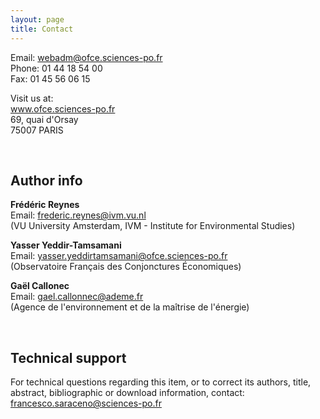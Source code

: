 ```yaml
---
layout: page
title: Contact
---
```


<!-- <address> -->
<p>
Email: <a href="mailto: webadm@ofce.sciences-po.fr">webadm@ofce.sciences-po.fr</a><br> 
Phone: 01 44 18 54 00<br>
Fax: 01 45 56 06 15<br></p>
<p>Visit us at:<br>
<a href="http://www.ofce.sciences-po.fr/">www.ofce.sciences-po.fr</a><br>
69, quai d'Orsay <br>
75007 PARIS<br></p>
<!-- </address> -->
<br>
<h2>Author info</h2>
<!-- <address> -->
<p>
<strong>Frédéric Reynes</strong> <br>
Email: <a href="mailto: frederic.reynes@ivm.vu.nl">frederic.reynes@ivm.vu.nl</a><br> 
(VU University Amsterdam, IVM - Institute for Environmental Studies)<br>
</p>
<p>
<strong>Yasser Yeddir-Tamsamani</strong> <br>
Email: <a href="mailto: yasser.yeddirtamsamani@ofce.sciences-po.fr">yasser.yeddirtamsamani@ofce.sciences-po.fr</a><br> 
(Observatoire Français des Conjonctures Économiques) <br>
</p>
<p>
<strong>Gaël Callonec</strong><br>
Email: <a href="mailto: gael.callonnec@ademe.fr">gael.callonnec@ademe.fr</a><br> 
(Agence de l'environnement et de la maîtrise de l'énergie)<br>
</p>
<br>
<h2>Technical support</h2>
<p>For technical questions regarding this item, or to correct its authors, title, abstract, bibliographic or download information, contact:  <a href="mailto: francesco.saraceno@sciences-po.fr">francesco.saraceno@sciences-po.fr</a></p>
<!-- </address> -->


